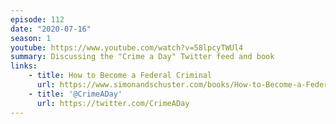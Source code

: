 ```yaml
---
episode: 112
date: "2020-07-16"
season: 1
youtube: https://www.youtube.com/watch?v=58lpcyTWUl4
summary: Discussing the "Crime a Day" Twitter feed and book
links:
    - title: How to Become a Federal Criminal
      url: https://www.simonandschuster.com/books/How-to-Become-a-Federal-Criminal/Mike-Chase/9781982112516
    - title: '@CrimeADay'
      url: https://twitter.com/CrimeADay
---
```

